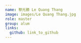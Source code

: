```yaml
---
name: 黎光勝 Le Quang Thang 
image: images/Le Quang Thang.jpg 
role: master
group: alum
links:
  github: link_to_github 
---
```

